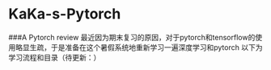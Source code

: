 # KaKa-s-Pytorch
###A Pytorch review
最近因为期末复习的原因，对于pytorch和tensorflow的使用略显生疏，于是准备在这个暑假系统地重新学习一遍深度学习和pytorch
以下为学习流程和目录（待更新：）
